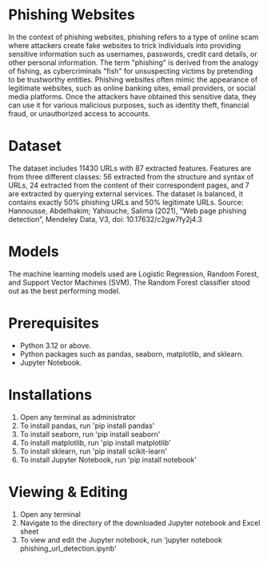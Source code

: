 # Phishing Websites
In the context of phishing websites, phishing refers to a type of online scam where attackers create fake websites to trick individuals into providing sensitive information such as usernames, passwords, credit card details, or other personal information. The term "phishing" is derived from the analogy of fishing, as cybercriminals "fish" for unsuspecting victims by pretending to be trustworthy entities. Phishing websites often mimic the appearance of legitimate websites, such as online banking sites, email providers, or social media platforms. Once the attackers have obtained this sensitive data, they can use it for various malicious purposes, such as identity theft, financial fraud, or unauthorized access to accounts.

# Dataset
The dataset includes 11430 URLs with 87 extracted features. Features are from three different classes: 56 extracted from the structure and syntax of URLs, 24 extracted from the content of their correspondent pages, and 7 are extracted by querying external services. The dataset is balanced, it contains exactly 50% phishing URLs and 50% legitimate URLs. Source: Hannousse, Abdelhakim; Yahiouche, Salima (2021), “Web page phishing detection”, Mendeley Data, V3, doi: 10.17632/c2gw7fy2j4.3

# Models
The machine learning models used are Logistic Regression, Random Forest, and Support Vector Machines (SVM). The Random Forest classifier stood out as the best performing model.

# Prerequisites
- Python 3.12 or above.
- Python packages such as pandas, seaborn, matplotlib, and sklearn.
- Jupyter Notebook.

# Installations
1. Open any terminal as administrator
2. To install pandas, run 'pip install pandas'
3. To install seaborn, run 'pip install seaborn'
4. To install matplotlib, run 'pip install matplotlib'
5. To install sklearn, run 'pip install scikit-learn'
6. To install Jupyter Notebook, run 'pip install notebook'

# Viewing & Editing
1. Open any terminal
2. Navigate to the directory of the downloaded Jupyter notebook and Excel sheet
3. To view and edit the Jupyter notebook, run 'jupyter notebook phishing_url_detection.ipynb'
